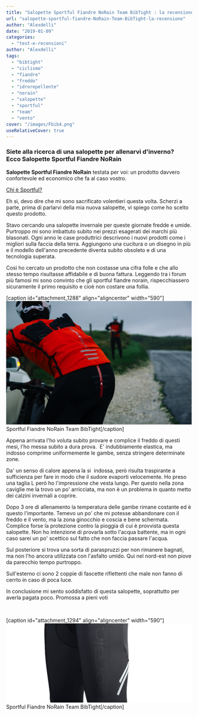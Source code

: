 ```yaml
---
title: "Salopette Sportful Fiandre NoRain Team BibTight : la recensione"
url: "salopette-sportful-fiandre-NoRain-Team-BibTight-la-recensione"
author: "Alexdelli"
date: "2019-01-09"
categories: 
  - "test-e-recensioni"
author: "Alexdelli"
tags: 
  - "bibtight"
  - "ciclismo"
  - "fiandre"
  - "freddo"
  - "idrorepellente"
  - "norain"
  - "salopette"
  - "sportful"
  - "team"
  - "vento"
cover: "/images/Fbib4.png"
useRelativeCover: true
---
```


### Siete alla ricerca di una salopette per allenarvi d'inverno? Ecco **Salopette Sportful Fiandre NoRain**

**Salopette Sportful Fiandre NoRain** testata per voi: un prodotto davvero confortevole ed economico che fa al caso vostro.

[Chi è Sportful?](https://www.sportful.com/it/about-us/our-history)

Eh si, devo dire che mi sono sacrificato volentieri questa volta. Scherzi a parte, prima di parlarvi della mia nuova salopette, vi spiego come ho scelto questo prodotto.

Stavo cercando una salopette invernale per queste giornate fredde e umide. Purtroppo mi sono imbattuto subito nei prezzi esagerati dei marchi più blasonati. Ogni anno le case produttrici descrivono i nuovi prodotti come i migliori sulla faccia della terra. Aggiungono una cucitura o un disegno in più e il modello dell'anno precedente diventa subito obsoleto e di una tecnologia superata.

Così ho cercato un prodotto che non costasse una cifra folle e che allo stesso tempo risultasse affidabile e di buona fattura. Leggendo tra i forum più famosi mi sono convinto che gli sportful fiandre norain, rispecchiassero sicuramente il primo requisito e cioè non costare una follia.

\[caption id="attachment\_1288" align="aligncenter" width="590"\][![Sportful Fiandre NoRain Team BibTight](images/fbib3-590x394.png)](https://alexdelli.it/wp-content/uploads/2019/01/fbib3.png) Sportful Fiandre NoRain Team BibTight\[/caption\]

Appena arrivata l'ho voluta subito provare e complice il freddo di questi mesi, l'ho messa subito a dura prova.  E' indubbiamente elastica, ma indosso comprime uniformemente le gambe, senza stringere determinate zone.

Da' un senso di calore appena la si  indossa, però risulta traspirante a sufficienza per fare in modo che il sudore evaporti velocemente. Ho preso una taglia L però ho l'impressione che vesta lungo. Per questo nella zona caviglie me la trovo un po' arricciata, ma non è un problema in quanto metto dei calzini invernali a coprire.

Dopo 3 ore di allenamento la temperatura delle gambe rimane costante ed è questo l'importante. Temevo un po' che mi potesse abbandonare con il freddo e il vento, ma la zona ginocchio e coscia e bene schermata. Complice forse la protezione contro la pioggia di cui è provvista questa salopette. Non ho intenzione di provarla sotto l'acqua battente, ma in ogni caso sarei un po' scettico sul fatto che non faccia passare l'acqua.

Sul posteriore si trova una sorta di paraspruzzi per non rimanere bagnati, ma non l'ho ancora utilizzata con l'asfalto umido. Qui nel nord-est non piove da parecchio tempo purtroppo.

Sull'esterno ci sono 2 coppie di fascette riflettenti che male non fanno di cerrto in caso di poca luce.

In conclusione mi sento soddisfatto di questa salopette, soprattutto per averla pagata poco. Promossa a pieni voti

 

\[caption id="attachment\_1294" align="aligncenter" width="590"\][![Sportful Fiandre NoRain Team BibTight](images/113272-5-590x252.jpg "Sportful Fiandre NoRain Team BibTight")](https://alexdelli.it/wp-content/uploads/2019/01/113272-5.jpg) Sportful Fiandre NoRain Team BibTight\[/caption\]
